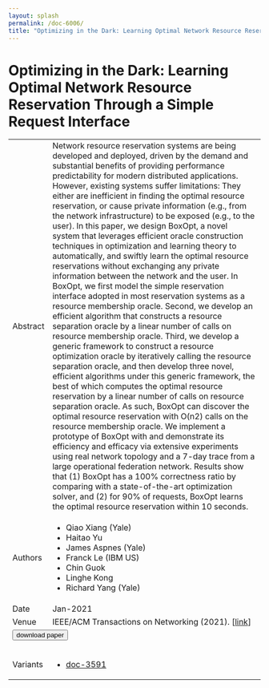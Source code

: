 ```yaml
---
layout: splash
permalink: /doc-6006/
title: "Optimizing in the Dark: Learning Optimal Network Resource Reservation Through a Simple Request Interface"
---
```


# Optimizing in the Dark: Learning Optimal Network Resource Reservation Through a Simple Request Interface

<table>
    <tbody>
    <tr>
        <td>Abstract</td>
        <td>Network resource reservation systems are being developed and deployed, driven by the demand and substantial benefits of providing performance predictability for modern distributed applications. However, existing systems suffer limitations: They either are inefficient in finding the optimal resource reservation, or cause private information (e.g., from the network infrastructure) to be exposed (e.g., to the user). In this paper, we design BoxOpt, a novel system that leverages efficient oracle construction techniques in optimization and learning theory to automatically, and swiftly learn the optimal resource reservations without exchanging any private information between the network and the user. In BoxOpt, we first model the simple reservation interface adopted in most reservation systems as a resource membership oracle. Second, we develop an efficient algorithm that constructs a resource separation oracle by a linear number of calls on resource membership oracle. Third, we develop a generic framework to construct a resource optimization oracle by iteratively calling the resource separation oracle, and then develop three novel, efficient algorithms under this generic framework, the best of which computes the optimal resource reservation by a linear number of calls on resource separation oracle. As such, BoxOpt can discover the optimal resource reservation with O(n2) calls on the resource membership oracle. We implement a prototype of BoxOpt with and demonstrate its efficiency and efficacy via extensive experiments using real network topology and a 7-day trace from a large operational federation network. Results show that (1) BoxOpt has a 100% correctness ratio by comparing with a state-of-the-art optimization solver, and (2) for 90% of requests, BoxOpt learns the optimal resource reservation within 10 seconds.</td>
    </tr>
    <tr>
        <td>Authors</td>
        <td>
            <ul>
                <li>Qiao Xiang (Yale)</li>
                <li>Haitao Yu</li>
                <li>James Aspnes (Yale)</li>
                <li>Franck Le (IBM US)</li>
                <li>Chin Guok</li>
                <li>Linghe Kong</li>
                <li>Richard Yang (Yale)</li>
            </ul>
        </td>
    </tr>
    <tr>
        <td>Date</td>
        <td>Jan-2021</td>
    </tr>
    <tr>
        <td>Venue</td>
        <td>IEEE/ACM Transactions on Networking (2021). [<a href="https://ieeexplore.ieee.org/document/9316313">link</a>]</td>
    </tr>
        <tr>
            <td colspan="2">
                <form method="get" action="https://ibm.box.com/v/doc-6006-paper">
                    <button type="submit">download paper</button>
                </form>
            </td>
        </tr>
        <tr>
            <td>Variants</td>
            <td>
                <ul>
                    <li><a href="\doc-3591\">doc-3591</a></li>
                </ul>
            </td>
        </tr>
    </tbody>
</table>

